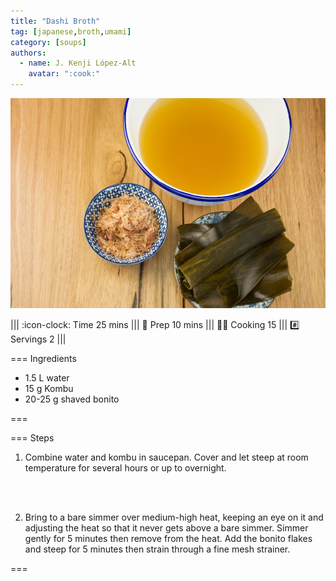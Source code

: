 ```yaml
---
title: "Dashi Broth"
tag: [japanese,broth,umami]
category: [soups]
authors:
  - name: J. Kenji López-Alt
    avatar: ":cook:"
---
```


![](img/dashi.jpg)

||| :icon-clock: Time
25 mins
||| :knife: Prep
10 mins
||| :cook: Cooking
15
||| :hash: Servings
2
|||


=== Ingredients

- 1.5 L water
- 15 g Kombu
- 20-25 g shaved bonito

===

=== Steps

1. Combine water and kombu in saucepan. Cover and let steep at room temperature for several hours or up to overnight.
<br>
<br>

2. Bring to a bare simmer over medium-high heat, keeping an eye on it and adjusting the heat so that it never gets above a bare simmer. Simmer gently for 5 minutes then remove from the heat. Add the bonito flakes and steep for 5 minutes then strain through a fine mesh strainer.

===
